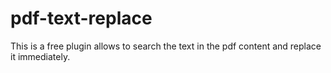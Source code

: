 # pdf-text-replace
This is a free plugin allows to search the text in the pdf content and replace it immediately.
